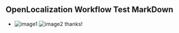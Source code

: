 ## OpenLocalization Workflow Test MarkDown
* ![image1](.\e287d5d9-3bac-439e-adb5-731080c01228.PNG)   ![image2](.\f070dccf-7ae6-4f9a-b890-1f74cb2a39c2.png) 
thanks!